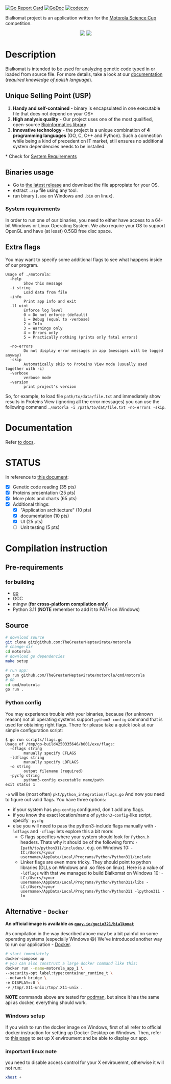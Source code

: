 [![Go Report Card](https://goreportcard.com/badge/github.com/TheGreaterHeptavirate/motorola)](https://goreportcard.com/report/github.com/TheGreaterHeptavirate/motorola)
[![GoDoc](https://pkg.go.dev/badge/github.com/TheGreaterHeptavirate/motorola?utm_source=godoc)](https://pkg.go.dev/mod/github.com/TheGreaterHeptavirate/motorola)
[![codecov](https://codecov.io/gh/TheGreaterHeptavirate/motorola/branch/master/graph/badge.svg)](https://codecov.io/gh/TheGreaterHeptavirate/motorola)

Białkomat project is an application written for
the [Motorola Science Cup](https://science-cup.pl/) competition.

<p align="center">
<a href="https://science-cup.pl/"><img src="https://science-cup.pl/wp-content/uploads/2020/03/Youngineers-06.png"></a>
<img src="internal/assets/logo.png">
</p>

# Description

Białkomat is intended to be used for analyzing genetic code typed in or
loaded from source file. For more details, take a look at our [documentation](#documentation)
(*required knowledge of polish language*).

## Unique Selling Point (USP)

1. **Handy and self-contained** - binary is encapsulated in one
   executable file that does not depend on your OS\*
2. **High analysis quality** - Our project uses one of the most
   qualified, open-source [Bioinformatics library](https://github.com/biopython/biopython)
3. **Innovative technology** - the project is a unique combination of **4 programming languages**
   (GO, C, C++ and Python). Such a connection while being a kind of precedent on IT market, still ensures
   no additional system dependencies needs to be installed.

\* Check for [System Requirements](#system-requirements)

## Binaries usage

- Go to [the latest release](https://github.com/thegreaterheptavirate/motorola/releases/latest)
  and download the file appropiate for your OS.
- extract `.zip` file using any tool.
- run binary (`.exe` on Windows and `.bin` on linux).

### System requirements

In order to run one of our binaries, you need to either have
access to a 64-bit Windows or Linux Operating System.
We also require your OS to support OpenGL and have (at least) 0.5GB free disc space.

## Extra flags

You may want to specify some additional flags to see what happens inside of our program.

```console
Usage of ./motorola:
  -help
    	Show this message
  -i string
    	Load data from file
  -info
    	Print app info and exit
  -ll uint
    	Enforce log level
    	0 = Do not enforce (default)
    	1 = Debug (equal to -verbose)
    	2 = Info
    	3 = Warnings only
    	4 = Errors only
    	5 = Practically nothing (prints only fatal errors)

  -no-errors
    	Do not display error messages in app (messages will be logged anyway)
  -skip
    	Automatically skip to Proteins View mode (usually used together with -i)
  -verbose
    	verbose mode
  -version
    	print project's version
```

So, for example, to load file `path/to/data/file.txt` and immediately
show results in Proteins View (ignoring all the error messages)
you can use the following command `./motorla -i /path/to/dat/file.txt -no-errors -skip`.

# Documentation

Refer [to docs](./docs).

# STATUS

In reference to [this document](https://science-cup.pl/wp-content/uploads/2022/11/MSC3_2022_Bioinformatyka.pdf):
- [X] Genetic code reading (35 pts)
- [X] Proteins presentation (25 pts)
- [X] More plots and charts (65 pts)
- [X] Additional things:
    - [X] "Application architecture" (10 pts)
    - [X] documentation (10 pts)
    - [X] UI (25 pts)
    - [ ] Unit testing (5 pts)

# Compilation instruction

## Pre-requirements

### for building
- [go](https://go.dev)
- GCC
- mingw (**for cross-platform compilation only**)
- Python 3.11 (**NOTE** remember to add it to PATH on Windows)

## Source

```sh
# download source
git clone git@github.com:TheGreaterHeptavirate/motorola
# change-dir
cd motorola
# download go dependencies
make setup

# run app:
go run github.com/TheGreaterHeptavirate/motorola/cmd/motorola
# OR
cd cmd/motorola
go run .
```

### Python config
You may experience trouble with your binaries, because (for unknown reason)
not all operating systems support `python3-config` command that is used
for obtaining right flags. There for please take a quick look at our simple
configuration script:

```console
$ go run scripts/flags.go
Usage of /tmp/go-build4250335646/b001/exe/flags:
  -cflags string
    	manually specify CFLAGS
  -ldflags string
    	manually specify LDFLAGS
  -o string
    	output filename (required)
  -pycfg string
    	python3-config executable name/path
exit status 1
```

`-o` will be (most often) `pkt/python_integration/flags.go`
And now you need to figure out valid flags. You have three options:
- if your system has `pkg-config` configured, don't add any flags.
- if you know the exact location/name of `python3-config`-like script, specify `-pycfg`
- else you will need to pass the python3-include flags manually with `-ldflags` and `-cflags`
  lets explore this a bit more:
  * C flags specifies where your system should look for `Python.h` headers.
    Thats why it should be of the following form: `-Ipath/to/python311/includes/`, e.g.
    on Windows 10: `-IC:/Users/<your username>/AppData/Local/Programs/Python/Python311/include`
  * Linker flags are even more tricky. They should point to python libraries (DLLs on Windows and .so files on linux).
    Here is a value of `-ldflags` with that we managed to build Białkomat on Windows 10:
    `-LC:/Users/<your username>/AppData/Local/Programs/Python/Python311/libs -LC:/Users/<your username>/AppData/Local/Programs/Python/Python311 -lpython311 -lm`

## Alternative - `Docker`

**An official image is available as [`quay.io/gucio321/bialkomat`](https://quay.io/gucio321/bialkomat)**

As compilation in the way described above may be a bit painful on some operating systems (especially Windows :smile:)
We've introduced another way to run our application - [Docker](https://docker.io).

```sh
# start immediately
docker-compose up
# you can also construct a large docker command like this:
docker run --name=motorola_app_1 \
--security-opt label:type:container_runtime_t \
--network bridge \
-e DISPLAY=:0 \
-v /tmp/.X11-unix:/tmp/.X11-unix .
```

**NOTE** commands above are tested for [podman](https://podman.io),
but since it has the same api as docker, everything should work.

### Windows setup

If you wish to run the docker image on Windows, first of all refer to official docker instruction
for setting up Docker Desktop on Windows. Then, refer to [this page](https://dev.to/darksmile92/run-gui-app-in-linux-docker-container-on-windows-host-4kde)
to set up X enviroument and be able to display our app.

### important linux note

you need to disable access control for your X envirouemnt, otherwise it will not run:
```sh
xhost +
```
